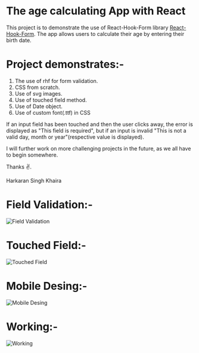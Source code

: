 # The age calculating App with React

This project is to demonstrate the use of React-Hook-Form library [React-Hook-Form](https://react-hook-form.com/). The app allows users to calculate their age by entering their birth date.

# Project demonstrates:-

1. The use of rhf for form validation.
2. CSS from scratch.
3. Use of svg images.
4. Use of touched field method.
5. Use of Date object.
6. Use of custom font(.ttf) in CSS

If an input field has been touched and then the user clicks away, the error is displayed as "This field is required", but if an input is invalid "This is not a valid day, month or
year"(respective value is displayed).

I will further work on more challenging projects in the future, as we all have to begin somewhere.

Thanks ✌️.

Harkaran Singh Khaira

# Field Validation:-

![Field Validation](https://ibb.co/fSK4c0m)

# Touched Field:-

![Touched Field]([/age-calc/AgeCalculatorSS/TouchedField.png](https://ibb.co/fSK4c0m))

# Mobile Desing:-

![Mobile Desing](/age-calc/AgeCalculatorSS/mobileDesign.png)

# Working:-

![Working](/age-calc/AgeCalculatorSS/OK.png)
